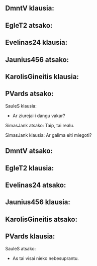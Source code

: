 
DmntV klausia:
-

EgleT2 atsako:
-

Evelinas24 klausia:
-

Jaunius456 atsako:
-

KarolisGineitis klausia:
-

PVards atsako:
-

SauleS klausia:
- Ar ziurejai i dangu vakar?

SimasJank atsako:
Taip, tai realu.

SimasJank klausia:
Ar galima eiti miegoti?

DmntV atsako:
-

EgleT2 klausia:
-

Evelinas24 atsako:
-

Jaunius456 klausia:
-

KarolisGineitis atsako:
-

PVards klausia:
-

SauleS atsako:
- As tai visai nieko nebesuprantu.
